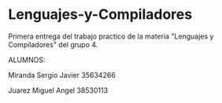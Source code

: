 # Lenguajes-y-Compiladores

Primera entrega del trabajo practico de la materia "Lenguajes y Compiladores" del grupo 4.

ALUMNOS:

Miranda Sergio Javier  35634266

Juarez Miguel Angel    38530113
